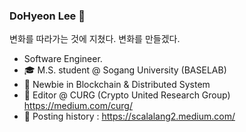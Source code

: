 ### DoHyeon Lee 👋
변화를 따라가는 것에 지쳤다. 변화를 만들겠다. 

- Software Engineer.
- 🎓 M.S. student @ Sogang University (BASELAB)
- 🌱 Newbie in Blockchain & Distributed System
- 📓 Editor @ CURG (Crypto United Research Group) https://medium.com/curg/
- 📓 Posting history : https://scalalang2.medium.com/
